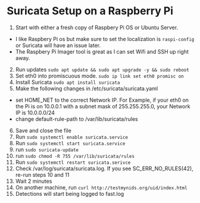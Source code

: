# Suricata Setup on a Raspberry Pi 

1. Start with either a fresh copy of Raspbery Pi OS or Ubuntu Server. 
- I like Raspbery Pi os but make sure to set the localization is `raspi-config` or Suricata will have an issue later. 
- The Raspbery Pi Imager tool is great as I can set Wifi and SSH up right away.
2. Run updates `sudo apt update && sudo apt upgrade -y && sudo reboot`
3. Set eth0 into promiscuous mode.  `sudo ip link set eth0 promisc on`
4. Install Suricata `sudo apt install suricata`
5. Make the following changes in /etc/suricata/suricata.yaml
- set HOME_NET to the correct Network IP.  For Example, if your eth0 on the Pi is on 10.0.0.1 with a subnet mask of 255.255.255.0, your Network IP is 10.0.0.0/24
- change default-rule-path to /var/lib/suricata/rules
6. Save and close the file 
7. Run `sudo systemctl enable suricata.service`
8. Run `sudo systemctl start suricata.service`
9. run `sudo suricata-update`
10. run `sudo chmod -R 755 /var/lib/suricata/rules`
11. Run `sudo systemctl restart suricata.serivce`
12. Check /var/log/suricata/suricata.log.  If you see SC_ERR_NO_RULES(42), re-run steps 10 and 11 
13. Wait 2 minutes 
14. On another machine, run `curl http://testmynids.org/uid/index.html` 
15. Detections will start being logged to fast.log
